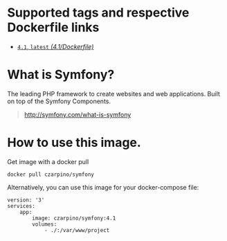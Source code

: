 # Supported tags and respective Dockerfile links

- [`4.1`, `latest` *(4.1/Dockerfile)*](https://github.com/czarpino/symfony-docker/blob/ffea920d1955522035345d36b9e8d087bc66c89a/4.1/Dockerfile)

# What is Symfony?

The leading PHP framework to create websites and web applications. Built on top of the Symfony Components.

> http://symfony.com/what-is-symfony

# How to use this image.

Get image with a docker pull

```
docker pull czarpino/symfony
```

Alternatively, you can use this image for your docker-compose file:

```
version: '3'
services:
    app:
        image: czarpino/symfony:4.1
        volumes:
            - ./:/var/www/project
```